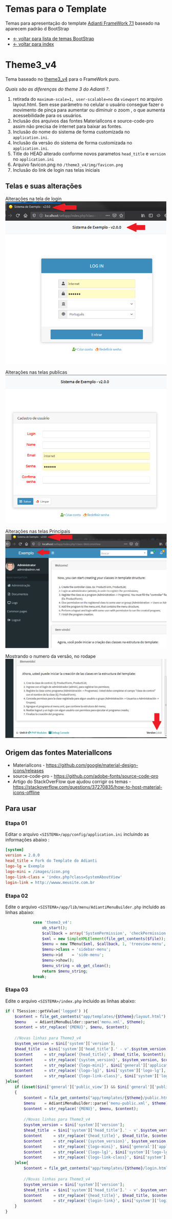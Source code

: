# Temas para o Template
Temas para apresentação do template [Adianti FrameWork 7.1](https://www.adianti.com.br/) baseado na aparecem padrão d BootStrap

* [<- voltar para lista de temas BootStrap](../template.md)
* [<- voltar para index](../../README.md)


# Theme3_v4
Tema baseado no [theme3_v4](../framework_puro.md#theme3_v4) para o FrameWork puro.

*Quais são as diferenças do theme 3 do Adianti ?*.
1. retirada do `maximum-scale=1, user-scalable=no` da `viewport` no arquivo layout.html. Sem esse parâmetro no celular o usuário consegue fazer o movimento de pinça para aumentar ou diminuir o zoom , o que aumenta acessebilidade para os usuários.
1. Inclusão dos arquivos das fontes MaterialIcons e source-code-pro assim não precisa de internet para baixar as fontes. 
1. Inclusão do nome do sistema de forma customizada no `application.ini`.
1. Inclusão da versão do sistema de forma customizada no `application.ini`.
1. Title do HEAD alterado conforme novos parametos `head_title` e `version` no `application.ini`
1. Arquivo favicon.png no `/theme3_v4/img/favicon.png`
1. Inclusão do link de login nas telas iniciais


## Telas e suas alterações
Alterações na tela de login
![Theme3_v4_login](../img/template_theme3_v3_login.png)

Alterações nas telas publicas
![Theme3_v4_public](../img/template_theme3_v3_public.png)

Alterações nas telas Principais
![Theme3_v4_layout](../img/template_theme3_v3_layout.png)

Mostrando o numero da versão, no rodape
![template_theme3_v3_layout_rodape](../img/template_theme3_v3_layout_rodape.png)



## Origem das fontes MaterialIcons
* MaterialIcons - https://github.com/google/material-design-icons/releases
* source-code-pro - https://github.com/adobe-fonts/source-code-pro
* Artigo do StackOverFlow que ajudou corrigir os temas - https://stackoverflow.com/questions/37270835/how-to-host-material-icons-offline


## Para usar 

### Etapa 01 
Editar o arquivo `<SISTEMA>/app/config/application.ini` incluindo as informações abaixo : 

```ini
[system]
version = 2.0.0
head_title = Fork do Template do Adianti
logo-lg = Exemplo
logo-mini = /images/icon.png
logo-link-class = 'index.php?class=SystemAboutView'
login-link = http://wwww.meusite.com.br
```

### Etapa 02
Edite o arquivo `<SISTEMA>/app/lib/menu/AdiantiMenuBuilder.php` incluido as linhas abaixo:
```php
            case 'theme3_v4':
                ob_start();
                $callback = array('SystemPermission', 'checkPermission');
                $xml = new SimpleXMLElement(file_get_contents($file));
                $menu = new TMenu($xml, $callback, 1, 'treeview-menu', 'treeview', '');
                $menu->class = 'sidebar-menu';
                $menu->id    = 'side-menu';
                $menu->show();
                $menu_string = ob_get_clean();
                return $menu_string;
            break;
```

### Etapa 03
Edite o arquivo `<SISTEMA>/index.php` incluido as linhas abaixo:
```php
if ( TSession::getValue('logged') ){
    $content = file_get_contents("app/templates/{$theme}/layout.html");
    $menu    = AdiantiMenuBuilder::parse('menu.xml', $theme);
    $content = str_replace('{MENU}', $menu, $content);

    //Novas linhas para Theme3_v4
    $system_version = $ini['system']['version'];
    $head_title  = $ini['system']['head_title'].' - v'.$system_version;
    $content     = str_replace('{head_title}', $head_title, $content);
    $content     = str_replace('{system_version}', $system_version, $content);
    $content     = str_replace('{logo-mini}', $ini['general']['application'], $content);
    $content     = str_replace('{logo-lg}', $ini['system']['logo-lg'], $content);
    $content     = str_replace('{logo-link-class}', $ini['system']['logo-link-class'], $content);
}else{
    if (isset($ini['general']['public_view']) && $ini['general']['public_view'] == '1')
    {
        $content = file_get_contents("app/templates/{$theme}/public.html");
        $menu    = AdiantiMenuBuilder::parse('menu-public.xml', $theme);
        $content = str_replace('{MENU}', $menu, $content);

        //Novas linhas para Theme3_v4
        $system_version = $ini['system']['version'];
        $head_title  = $ini['system']['head_title'].' - v'.$system_version;
        $content     = str_replace('{head_title}', $head_title, $content);
        $content     = str_replace('{system_version}', $system_version, $content);
        $content     = str_replace('{logo-mini}', $ini['general']['application'], $content);
        $content     = str_replace('{logo-lg}', $ini['system']['logo-lg'], $content);
        $content     = str_replace('{logo-link-class}', $ini['system']['logo-link-class'], $content);
    }else{
        $content = file_get_contents("app/templates/{$theme}/login.html");

        //Novas linhas para Theme3_v4
        $system_version = $ini['system']['version'];
        $head_title  = $ini['system']['head_title'].' - v'.$system_version;
        $content     = str_replace('{head_title}', $head_title, $content);
        $content     = str_replace('{login-link}', $ini['system']['login-link'], $content);
    }
}
```